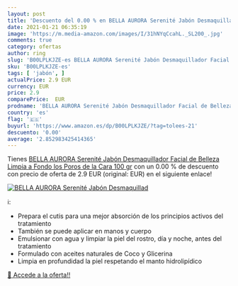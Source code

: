 ```yaml
---
layout: post
title: 'Descuento del 0.00 % en BELLA AURORA Serenité Jabón Desmaquillad'
date: 2021-01-21 06:35:19
image: 'https://m.media-amazon.com/images/I/31hNYqCcahL._SL200_.jpg'
comments: true
category: ofertas
author: ring
slug: 'B00LPLKJZE-es BELLA AURORA Serenité Jabón Desmaquillador Facial de...'
sku: 'B00LPLKJZE-es'
tags: [ 'jabón', ]
actualPrice: 2.9 EUR
currency: EUR
price: 2.9
comparePrice:  EUR
prodname: 'BELLA AURORA Serenité Jabón Desmaquillador Facial de Belleza Limpia a Fondo los Poros de la Cara  100 gr'
country: 'es'
flag: '🇪🇸'
buyurl: 'https://www.amazon.es/dp/B00LPLKJZE/?tag=tolees-21'
descuento: '0.00'
average: '2.852983425414365'
---
```


Tienes [BELLA AURORA Serenité Jabón Desmaquillador Facial de Belleza Limpia a Fondo los Poros de la Cara  100 gr](https://www.amazon.es/dp/B00LPLKJZE/?tag=tolees-21) con un 0.00 % de descuento con precio de oferta de 2.9 EUR (original:  EUR) en el siguiente enlace!

[![BELLA AURORA Serenité Jabón Desmaquillad](https://m.media-amazon.com/images/I/31hNYqCcahL._SL200_.jpg)](https://www.amazon.es/dp/B00LPLKJZE/?tag=tolees-21)

ℹ️:

- Prepara el cutis para una mejor absorción de los principios activos del tratamiento
- También se puede aplicar en manos y cuerpo
- Emulsionar con agua y limpiar la piel del rostro, día y noche, antes del tratamiento
- Formulado con aceites naturales de Coco y Glicerina
- Limpia en profundidad la piel respetando el manto hidrolipídico

[🛒 Accede a la oferta!!](https://www.amazon.es/dp/B00LPLKJZE/?tag=tolees-21)
